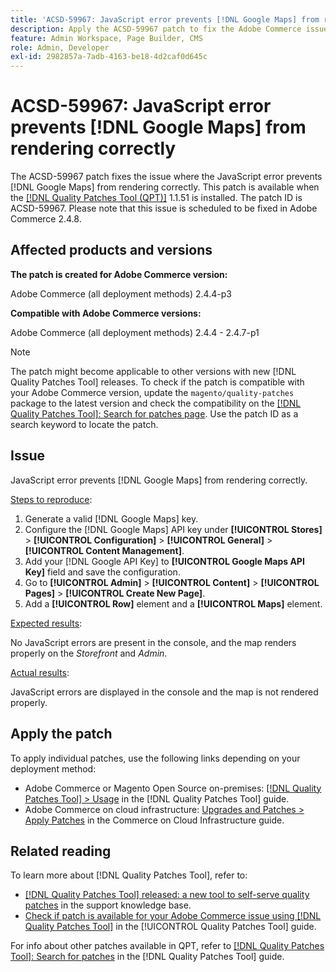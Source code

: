 ```yaml
---
title: 'ACSD-59967: JavaScript error prevents [!DNL Google Maps] from rendering correctly'
description: Apply the ACSD-59967 patch to fix the Adobe Commerce issue where the JavaScript error prevents [!DNL Google Maps] from rendering correctly.
feature: Admin Workspace, Page Builder, CMS
role: Admin, Developer
exl-id: 2982857a-7adb-4163-be18-4d2caf0d645c
---
```

# ACSD-59967: JavaScript error prevents [!DNL Google Maps] from rendering correctly

The ACSD-59967 patch fixes the issue where the JavaScript error prevents [!DNL Google Maps] from rendering correctly. This patch is available when the [[!DNL Quality Patches Tool (QPT)]](https://experienceleague.adobe.com/en/docs/commerce-knowledge-base/kb/announcements/commerce-announcements/magento-quality-patches-released-new-tool-to-self-serve-quality-patches) 1.1.51 is installed. The patch ID is ACSD-59967. Please note that this issue is scheduled to be fixed in Adobe Commerce 2.4.8.

## Affected products and versions

**The patch is created for Adobe Commerce version:**

Adobe Commerce (all deployment methods) 2.4.4-p3

**Compatible with Adobe Commerce versions:**

Adobe Commerce (all deployment methods) 2.4.4 - 2.4.7-p1

>[!NOTE]
>
>The patch might become applicable to other versions with new [!DNL Quality Patches Tool] releases. To check if the patch is compatible with your Adobe Commerce version, update the `magento/quality-patches` package to the latest version and check the compatibility on the [[!DNL Quality Patches Tool]: Search for patches page](https://experienceleague.adobe.com/tools/commerce-quality-patches/index.html). Use the patch ID as a search keyword to locate the patch.

## Issue

JavaScript error prevents [!DNL Google Maps] from rendering correctly.

<u>Steps to reproduce</u>:

1. Generate a valid [!DNL Google Maps] key.
1. Configure the [!DNL Google Maps] API key under **[!UICONTROL Stores]** > **[!UICONTROL Configuration]** > **[!UICONTROL General]** > **[!UICONTROL Content Management]**.
1. Add your [!DNL Google API Key] to **[!UICONTROL Google Maps API Key]** field and save the configuration.
1. Go to **[!UICONTROL Admin]** > **[!UICONTROL Content]** > **[!UICONTROL Pages]** > **[!UICONTROL Create New Page]**.
1. Add a **[!UICONTROL Row]** element and a **[!UICONTROL Maps]** element.

<u>Expected results</u>:

No JavaScript errors are present in the console, and the map renders properly on the *Storefront* and *Admin*.

<u>Actual results</u>:

JavaScript errors are displayed in the console and the map is not rendered properly.

## Apply the patch

To apply individual patches, use the following links depending on your deployment method:

* Adobe Commerce or Magento Open Source on-premises: [[!DNL Quality Patches Tool] > Usage](/help/tools/quality-patches-tool/usage.md) in the [!DNL Quality Patches Tool] guide.
* Adobe Commerce on cloud infrastructure: [Upgrades and Patches > Apply Patches](https://experienceleague.adobe.com/docs/commerce-cloud-service/user-guide/develop/upgrade/apply-patches.html) in the Commerce on Cloud Infrastructure guide.

## Related reading

To learn more about [!DNL Quality Patches Tool], refer to:

* [[!DNL Quality Patches Tool] released: a new tool to self-serve quality patches](https://experienceleague.adobe.com/en/docs/commerce-knowledge-base/kb/announcements/commerce-announcements/magento-quality-patches-released-new-tool-to-self-serve-quality-patches) in the support knowledge base.
* [Check if patch is available for your Adobe Commerce issue using [!DNL Quality Patches Tool]](/help/tools/quality-patches-tool/patches-available-in-qpt/check-patch-for-magento-issue-with-magento-quality-patches.md) in the [!UICONTROL Quality Patches Tool] guide.


For info about other patches available in QPT, refer to [[!DNL Quality Patches Tool]: Search for patches](https://experienceleague.adobe.com/tools/commerce-quality-patches/index.html) in the [!DNL Quality Patches Tool] guide.
